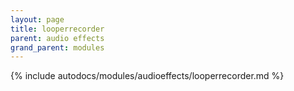 ```yaml
---
layout: page
title: looperrecorder
parent: audio effects
grand_parent: modules
---
```


{% include autodocs/modules/audioeffects/looperrecorder.md %}
